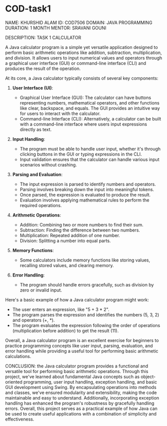 # COD-task1

NAME: KHURSHID ALAM
ID: COD7506
DOMAIN: JAVA PROGRAMMING
DURATION: 1 MONTH
MENTOR: SRAVANI GOUNI

DESCRIPTION: TASK 1 CALCULATOR


A Java calculator program is a simple yet versatile application designed to perform basic arithmetic operations like addition, subtraction, multiplication, and division. It allows users to input numerical values and operators through a graphical user interface (GUI) or command-line interface (CLI) and produces the result of the operation.

At its core, a Java calculator typically consists of several key components:

1. **User Interface (UI)**:
   - Graphical User Interface (GUI): The calculator can have buttons representing numbers, mathematical operators, and other functions like clear, backspace, and equals. The GUI provides an intuitive way for users to interact with the calculator.
   - Command-line Interface (CLI): Alternatively, a calculator can be built with a command-line interface where users input expressions directly as text.

2. **Input Handling**:
   - The program must be able to handle user input, whether it's through clicking buttons in the GUI or typing expressions in the CLI.
   - Input validation ensures that the calculator can handle various input scenarios without crashing.

3. **Parsing and Evaluation**:
   - The input expression is parsed to identify numbers and operators.
   - Parsing involves breaking down the input into meaningful tokens.
   - Once parsed, the expression is evaluated to produce the result.
   - Evaluation involves applying mathematical rules to perform the required operations.

4. **Arithmetic Operations**:
   - Addition: Combining two or more numbers to find their sum.
   - Subtraction: Finding the difference between two numbers.
   - Multiplication: Repeated addition of one number.
   - Division: Splitting a number into equal parts.

5. **Memory Functions**:
   - Some calculators include memory functions like storing values, recalling stored values, and clearing memory.

6. **Error Handling**:
   - The program should handle errors gracefully, such as division by zero or invalid input.

Here's a basic example of how a Java calculator program might work:

- The user enters an expression, like "5 + 3 * 2".
- The program parses the expression and identifies the numbers (5, 3, 2) and operators (+, *).
- The program evaluates the expression following the order of operations (multiplication before addition) to get the result (11).

Overall, a Java calculator program is an excellent exercise for beginners to practice programming concepts like user input, parsing, evaluation, and error handling while providing a useful tool for performing basic arithmetic calculations.

CONCLUSION:
the Java calculator program provides a functional and versatile tool for performing basic arithmetic operations. Through this project, we've learned about fundamental Java concepts such as object-oriented programming, user input handling, exception handling, and basic GUI development using Swing. By encapsulating operations into methods and classes, we've ensured modularity and extensibility, making the code maintainable and easy to understand. Additionally, incorporating exception handling has enhanced the program's robustness by gracefully handling errors. Overall, this project serves as a practical example of how Java can be used to create useful applications with a combination of simplicity and effectiveness.







